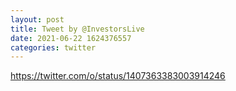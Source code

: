 ```yaml
--- 
layout: post 
title: Tweet by @InvestorsLive 
date: 2021-06-22 1624376557 
categories: twitter 
--- 
```

https://twitter.com/o/status/1407363383003914246